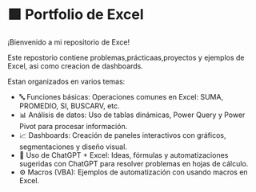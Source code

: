 # 🟩 Portfolio de Excel
¡Bienvenido a mi repositorio de Exce!

Este repostorio contiene problemas,prácticaas,proyectos y ejemplos de Excel, asi como creacion de dashboards.

Estan organizados en varios temas:

- 🔤 Funciones básicas: Operaciones comunes en Excel: SUMA, PROMEDIO, SI, BUSCARV, etc.
- 📊 Análisis de datos: Uso de tablas dinámicas, Power Query y Power Pivot para procesar información.
- 📈 Dashboards: Creación de paneles interactivos con gráficos, segmentaciones y diseño visual.
- 🤖 Uso de ChatGPT + Excel: Ideas, fórmulas y automatizaciones sugeridas con ChatGPT para resolver problemas en hojas de cálculo.
- ⚙️ Macros (VBA): Ejemplos de automatización con usando macros en Excel.

<!--
📈 Funciones avanzadas
Ejemplos con ÍNDICE, COINCIDIR, DESREF, XLOOKUP, funciones dinámicas, y más.

📝 Ejercicios de cursos / YouTub
Archivos de práctica basados en cursos en línea y tutoriales de YouTube.


💡 Ideas propias
Proyectos personales inventados (ejemplo: presupuesto, control de gastos, simulaciones, etc.).
-->
